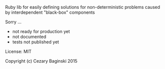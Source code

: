 Ruby lib for easily defining solutions for non-deterministic problems caused by interdependent "black-box" components

Sorry ...

- not ready for production yet
- not documented
- tests not published yet

License: MIT

Copyright (c) Cezary Baginski 2015
